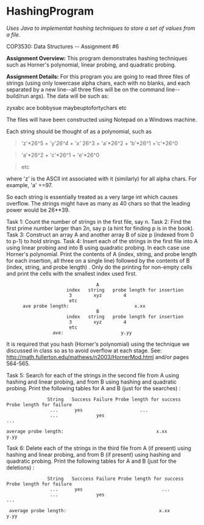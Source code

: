 # HashingProgram
*Uses Java to implementat hashing techniques to store a set of values from a file.*

COP3530: Data Structures -- Assignment #6

**Assignment Overview:**
This program demonstrates hashing techniques such as Horner's polynomial, linear probing, and quadratic probing.

**Assignment Details:**
For this program you are going to read three files of strings (using only lowercase alpha chars, each with no blanks, and each
separated by a new line--all three files will be on the command line--build/run args). The data will be such as:

zyxabc
ace
bobbysue
maybeuptofortychars
etc

The files will have been constructed using Notepad on a Windows machine.

Each string should be thought of as a polynomial, such as

>'z'*26^5 + 'y'*26^4 + 'x'* 26^3 + 'a'*26^2 + 'b'*26^1 +'c'*26^0

>'a'*26^2 + 'c'*26^1 + 'e'*26^0

>etc

where 'z' is the ASCII int associated with it (similarly) for all alpha chars.
For example, 'a' ==97.

So each string is essentially treated as a very large int which causes overflow.
The strings might have as many as 40 chars so that the leading power would be 26**39.


Task 1: Count the number of strings in the first file, say n.
Task 2: Find the first prime number larger than 2n, say p (a hint for finding p is in the book).
Task 3: Construct an array A and another array B of size p (indexed from 0 to p-1) to hold strings.
Task 4: Insert each of the strings in the first file into A using linear probing and into B using 
        quadratic probing. In each case use Horner's polynomial.
        Print the contents of A (index, string, and probe length for each insertion, all three on a single  line) followed
        by the contents of B (index, string, and probe length) . Only do the printing for non-empty cells and 
        print the cells with the smallest index used first.
```
                                 A
                      index   string   probe length for insertion
                       3        xyz        4
                       etc
      ave probe length:                        x.xx           
                                 B
                      index   string   probe length for insertion
                       3        xyz        4
                       etc
                 ave:                     y.yy
```

It is required that you hash (Horner's polynomial) using the technique we discussed
in class so as to avoid overflow at each stage. See:
http://math.fullerton.edu/mathews/n2003/HornerMod.html and/or pages 564-565.


Task 5: Search for each of the strings in the second  file from  A using hashing and linear probing,
        and from B using hashing and quadratic probing. Print the following tables for A and B 
        (just for the searches) :
```
               String   Success Failure Probe length for success  Probe length for failure
                ...      yes                     ...
                ...              yes                                          ...
          
average probe length:                                  x.xx                         y.yy                     
```

Task 6: Delete each of the strings in the third file from  A (if present)  using hashing and linear probing,
        and from B (if present) using hashing and quadratic probing. Print the following tables for A and B
        (just for the deletions) :
```               
               String   Succcess Failure Probe length for success  Probe length for failure
                ...      yes                             ...
                ...              yes                                                ...
       
 average probe length:                                  x.xx                         y.yy

